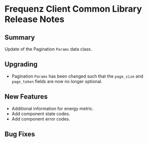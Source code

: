 # Frequenz Client Common Library Release Notes

## Summary

Update of the Pagination `Params` data class.

## Upgrading

* Pagination `Params` has been changed such that the `page_size` and `page_token` fields are now no longer optional.

## New Features

* Additional information for energy metric.
* Add component state codes.
* Add component error codes.

## Bug Fixes

<!-- Here goes notable bug fixes that are worth a special mention or explanation -->

